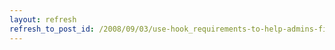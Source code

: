 ```yaml
---
layout: refresh
refresh_to_post_id: /2008/09/03/use-hook_requirements-to-help-admins-find-and-install-3rd-party-code
---
```

